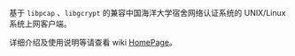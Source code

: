 基于 `libpcap` 、`libgcrypt` 的兼容中国海洋大学宿舍网络认证系统的 UNIX/Linux 系统上网客户端。

详细介绍及使用说明等请查看 wiki [HomePage](http://code.google.com/p/h3c-ouc/wiki/HomePage)。
